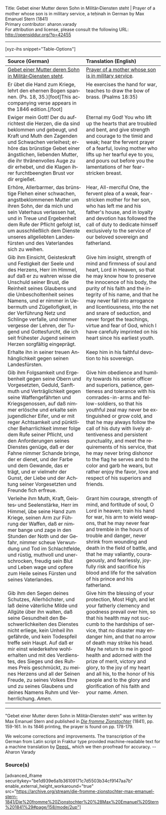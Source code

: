 <html>
<head></head>
<body>
Title: Gebet einer Mutter deren Sohn in Militär⸗Diensten steht | Prayer of a mother whose son is in military service, a teḥinah in German by Max Emanuel Stern (1841)<br />
Primary contributor: aharon.varady<br />
For attribution and license, please consult the following URL: <a href="http://opensiddur.org/?p=42455">http://opensiddur.org/?p=42455</a>
<p />
<hr />

[xyz-ihs snippet="Table-Options"]<table style="margin-left: auto; margin-right: auto;" class="draggable">
<thead><tr><th id="x" style="text-align: left;">Source (German)</th><th style="text-align: left;">Translation (English)</th></tr></thead>
<tbody>
<tr><td style="vertical-align:top;">
<div class="german" lang="de">
<u>Gebet einer Mutter deren Sohn in Militär⸗Diensten steht</u>.
</div></td>

<td style="vertical-align:top;">
<div class="english" lang="en">
<u>Prayer of a mother whose son is in military service</u>.
</div></td></tr>


<tr><td style="vertical-align:top;">
<div class="german" lang="de">
Er übet die Hand zum Kriege, 
lehrt den ehernen Bogen spannen. <span class="citation">(Ps. 18, 35.)</span>[foot]This accompanying verse appears in the 1846 edition.[/foot]
</div></td>

<td style="vertical-align:top;">
<div class="english" lang="en">
He exercises the hand for war, 
teaches to draw the bow of brass. <span class="citation">(Psalms 18:35)</span>
</div></td></tr>


<tr><td style="vertical-align:top;">
<div class="german" lang="de">
Ewiger mein Gott! Der du aufrichtest die Herzen, die da sind beklommen und gebeugt, und Kraft und Muth den Zagenden und Schwachen verleihest; erhöre das brünstige Gebet einer ängstlichen, liebenden Mutter, die ihr thränenvolles Auge zu dir erhebet, und die Klagen ihrer furchtbeengten Brust vor dir ergießet.
</div></td>

<td style="vertical-align:top;">
<div class="english" lang="en">
Eternal my God! You who lift up the hearts that are troubled and bent, and give strength and courage to the timid and weak; hear the fervent prayer of a fearful, loving mother who lifts up her tearful eye to you, and pours out before you the lamentations of her fear-stricken breast.
</div></td></tr>


<tr><td style="vertical-align:top;">
<div class="german" lang="de">
Erhöre, Allerbarmer, das brünstige Flehen einer schwachen, angstbeklommenen Mutter um ihren Sohn, der da mich und sein Vaterhaus verlassen hat, und in Treue und Ergebenheit dem Rufe der Pflicht gefolgt ist, um ausschließlich dem Dienste unseres allgeliebten Landesfürsten und des Vaterlandes sich zu weihen. 
</div></td>

<td style="vertical-align:top;">
<div class="english" lang="en">
Hear, All-merciful One, the fervent plea of a weak, fear-stricken mother for her son, who has left me and his father's house, and in loyalty and devotion has followed the call of duty to dedicate himself exclusively to the service of our beloved sovereign and fatherland. 
</div></td></tr>


<tr><td style="vertical-align:top;">
<div class="german" lang="de">
Gib ihm Einsicht, Geisteskraft und Festigkeit der Seele und des Herzens, Herr im Himmel, auf daß er zu wahren wisse die Unschuld seiner Brust, die Reinheit seines Glaubens und die Unbescholtenheit seines Namens, und er nimmer in Uebermuth und Zügellofigkeit, in der Verführung Netz und Schlinge verfalle, und nimmer vergesse der Lehren, der Tugend und Gottesfurcht, die ich seit frühester Jugend seinem Herzen sorgfältig eingeprägt. 
</div></td>

<td style="vertical-align:top;">
<div class="english" lang="en">
Give him insight, strength of mind and firmness of soul and heart, Lord in Heaven, so that he may know how to preserve the innocence of his body, the purity of his faith and the integrity of his name, and that he may never fall into arrogance and licentiousness, into the net and snare of seduction, and never forget the teachings, virtue and fear of God, which I have carefully imprinted on his heart since his earliest youth. 
</div></td></tr>


<tr><td style="vertical-align:top;">
<div class="german" lang="de">
Erhalte ihn in seiner treuen Anhänglichkeit gegen seinen Landesfürsten. 
</div></td>

<td style="vertical-align:top;">
<div class="english" lang="en">
Keep him in his faithful devotion to his sovereign. 
</div></td></tr>


<tr><td style="vertical-align:top;">
<div class="german" lang="de">
Gib ihm Folgsamkeit und Ergebenheit gegen seine Obern und Vorgesetzten, Geduld, Sanftmuth und Verträglichkeit gegen seine Waffengefährten und Kriegsgenossen, auf daß nimmer erlösche und erkalte sein jugendlicher Eifer, und er mit reger Achtsamkeit und pünktlicher Beharrlichkeit immer folge dem Rufe seiner Pflicht, und den Anforderungen seines Dienstes genüge, daß er der Fahne nimmer Schande bringe, der er dienet, und der Farbe und dem Gewande, das er trägt, und er vielmehr der Gunst, der Liebe und der Achtung seiner Vorgesetzten und Freunde fich erfreue.
</div></td>

<td style="vertical-align:top;">
<div class="english" lang="en">
Give him obedience and humility towards his senior officer and superiors, patience, gentleness and tolerance with his comrades-in-arms and fellow-soldiers, so that his youthful zeal may never be extinguished or grow cold, and that he may always follow the call of his duty with lively attentiveness and persistent punctuality, and meet the requirements of his service, that he may never bring dishonor to the flag he serves and to the color and garb he wears, but rather enjoy the favor, love and respect of his superiors and friends.
</div></td></tr>


<tr><td style="vertical-align:top;">
<div class="german" lang="de">
Verleihe ihm Muth, Kraft, Geistes⸗ und Seelenstärke, Herr im Himmel, übe seine Hand zum Kriege, seinen Arm zur Führung der Waffen, daß er nimmer bange und zage in den Stunden der Noth und der Gefahr, nimmer scheue Verwundung und Tod im Schlachtfelde, und rüstig, muthvoll und unerschrocken, freudig sein Blut und Leben wage und opfere zum Heile seines Fürsten und seines Vaterlandes. 
</div></td>

<td style="vertical-align:top;">
<div class="english" lang="en">
Grant him courage, strength of mind, and fortitude of soul, O Lord in heaven; train his hand for war, his arm to wield weapons, that he may never fear and tremble in the hours of trouble and danger, never shrink from wounding and death in the field of battle, and that he may valiantly, courageously, and fearlessly, joyfully risk and sacrifice his blood and life for the salvation of his prince and his fatherland. 
</div></td></tr>


<tr><td style="vertical-align:top;">
<div class="german" lang="de">
Gib ihm den Segen deines Schutzes, Allerhöchster, und laß deine väterliche Milde und Allgüte über ihn walten, daß seine Gesundheit den Beschwerlichkeiten des Dienstes nicht erliege, kein Unheil ihn gefährde, und kein Todespfeil treffe sein Haupt. Auf daß er mir einst wiederkehre wohlerhalten und mit des Verdienstes, des Sieges und des Ruhmes Preis geschmückt, zu meines Herzens und all der Seinen Freude, zu seines Volkes Ehre und zu seines Glaubens und deines Namens Ruhm und Verherrlichung. <em>Amen</em>.
</div></td>

<td style="vertical-align:top;">
<div class="english" lang="en">
Give him the blessing of your protection, Most High, and let your fatherly clemency and goodness prevail over him, so that his health may not succumb to the hardships of service, that no disaster may endanger him, and that no arrow of death may strike his head. May he return to me in good health and adorned with the prize of merit, victory and glory, to the joy of my heart and all his, to the honor of his people and to the glory and glorification of his faith and your name. <em>Amen</em>.
</div></td></tr>
</tbody></table>

<hr />

"Gebet einer Mutter deren Sohn in Militär⸗Diensten steht" was written by Max Emanuel Stern and published in <em><a href="/?p=41437">Die fromme Zionstochter</a></em> (1841), pp. 159-161. In its 1846 printing, the prayer is found on pp. 178-179.

We welcome corrections and improvements. The transcription of the German from Latin script in Fraktur type provided machine-readable text for a machine translation by <a href="https://www.deepl.com/en/translator">DeepL</a>, which we then proofread for accuracy. --Aharon Varady


<h3>Source(s)</h3>

[advanced_iframe securitykey="be1d939e6a1b36109171c7d5503b34cf9147aa7b" enable_external_height_workaround="true" src="https://archive.org/stream/die-fromme-zionstochter-max-emanuel-stern-1841/Die%20fromme%20Zionstochter%20%28Max%20Emanuel%20Stern%201841%29#page/158/mode/2up"]

&nbsp;
</body>
</html>
